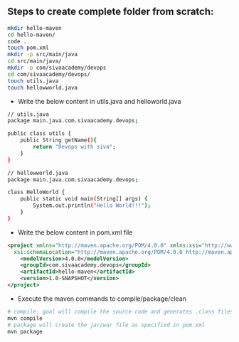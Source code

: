 ## Steps to create complete folder from scratch:
```bash
mkdir hello-maven
cd hello-maven/
code .
touch pom.xml
mkdir -p src/main/java
cd src/main/java/
mkdir -p com/sivaacademy/devops
cd com/sivaacademy/devops/
touch utils.java
touch hellowworld.java
```
* Write the below content in utils.java and helloworld.java
```bash
// utils.java
package main.java.com.sivaacademy.devops;

public class utils {
    public String getName(){
        return "Devops with siva";
    }
}

// hellowworld.java
package main.java.com.sivaacademy.devops;

class HelloWorld {
    public static void main(String[] args) {
        System.out.println("Hello World!!!");
    }
}
```
* Write the below content in pom.xml file
```xml
<project xmlns="http://maven.apache.org/POM/4.0.0" xmlns:xsi="http://www.w3.org/2001/XMLSchema-instance"
  xsi:schemaLocation="http://maven.apache.org/POM/4.0.0 http://maven.apache.org/xsd/maven-4.0.0.xsd">
    <modelVersion>4.0.0</modelVersion>
    <groupId>com.sivaacademy.devops</groupId>
    <artifactId>hello-maven</artifactId>
    <version>1.0-SNAPSHOT</version>
</project>
```
* Execute the maven commands to compile/package/clean
```bash
# compile: goal will compile the source code and generates .class files in the target folder
mvn compile
# package will create the jar/war file as specified in pom.xml
mvn package
```

#


